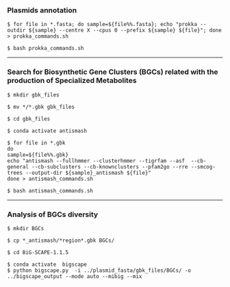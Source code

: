 ### Plasmids annotation


~~~
$ for file in *.fasta; do sample=${file%%.fasta}; echo "prokka --outdir ${sample} --centre X --cpus 0 --prefix ${sample} ${file}"; done > prokka_commands.sh
~~~
~~~
$ bash prokka_commands.sh
~~~
---------

### Search for Biosynthetic Gene Clusters (BGCs) related with the production of Specialized Metabolites

~~~
$ mkdir gbk_files
~~~
~~~
$ mv */*.gbk gbk_files
~~~
~~~
$ cd gbk_files
~~~
~~~
$ conda activate antismash
~~~
~~~
$ for file in *.gbk
do
sample=${file%%.gbk}
echo "antismash --fullhmmer --clusterhmmer --tigrfam --asf  --cb-general --cb-subclusters --cb-knownclusters --pfam2go --rre --smcog-trees --output-dir ${sample}_antismash ${file}"
done > antismash_commands.sh
~~~
~~~
$ bash antismash_commands.sh
~~~

---------

### Analysis of BGCs diversity

~~~
$ mkdir BGCs
~~~
~~~
$ cp *_antismash/*region*.gbk BGCs/
~~~
~~~
$ cd BiG-SCAPE-1.1.5
~~~
~~~
$ conda activate  bigscape      
$ python bigscape.py  -i ../plasmid_fasta/gbk_files/BGCs/ -o ../bigscape_output --mode auto --mibig --mix
~~~
